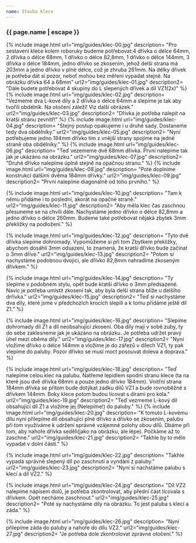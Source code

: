 ```yaml
---
name: Stavba klece
---
```

### {{ page.name | escape }}

{% include image.html 
    url="img/guides/klec-00.jpg" 
    description=
        "Pro sestavení klece kolem roboruky budeme potřebovat:4 dřívka o délce 64mm, 2 dřívka o délce 68mm, 1 dřívko o délce 82,8mm, 1 dřívko o délce 144mm, 3 dřívka o délce 184mm, jedno dřívko se zkosením, jehož delší strana má 203mm a jedno dřívko v plné délce, což je zhruba 261mm. Na délky dřívek je potřeba dát si pozor, neboť mohou bez měření vypadat stejně. Na obrázku dřívka 64 a 68mm"
    url2="img/guides/klec-01.jpg" 
    description2=
        "Dále budete potřebovat 4 skupiny do L slepených dřívek a díl VZ1(2x)" 
 %}
 {% include image.html 
    url="img/guides/klec-02.jpg" 
    description=
        "Vezmeme dva L-kové díly a 2 dřívka o délce 64mm a slepíme je tak aby tvořili obdélník. Na otočení záleží! Viz další obrázek."
    url2="img/guides/klec-03.jpg" 
    description2=
        "Dřívka je potřeba nalepit na kratší stranu zevnitř!" 
 %}
 {% include image.html 
    url="img/guides/klec-04.jpg" 
    description=
        "Stejný postup opakujeme i u druhé sady. Dostaneme tedy dva obdélníky."
    url2="img/guides/klec-05.jpg" 
    description2=
        "Nyní potřebujeme jedno 184mm dřívko tím z vnější strany spojíme na jedné straně oba obdélníky." 
 %}
  {% include image.html 
    url="img/guides/klec-06.jpg" 
    description=
        "Teď vezememe dvě 68mm dřívka. První nalepíme tak jak je ukázáno na obrázku."
    url2="img/guides/klec-07.jpg" 
    description2=
        "Druhé dřívko nalepíme úplně stejně na opačnou stranu." 
 %}
  {% include image.html 
    url="img/guides/klec-08.jpg" 
    description=
        "Poté doplníme konstrukci dalšími dvěma 184mm dřívky."
    url2="img/guides/klec-09.jpg" 
    description2=
    "První nalepíme diagonálně od toho prvního."
 %}

{% include image.html 
    url="img/guides/klec-10.jpg" 
    description=
        "Tam k němu přidáme i to poslední, akorát na opačné straně." 
    url2="img/guides/klec-11.jpg" 
    description2=
        "Aby měla klec čas zaschnou přesuneme se na chvíli dále. Nachystáme jedno dřívko o délce 82,8mm a jedno dřívko o délce 260mm. Budeme také potřebovat nějaká zbytek 3mm překližky na podložení." 
%}

{% include image.html 
    url="img/guides/klec-12.jpg" 
    description=
        "Tyto dvě dřívka slepíme dohromady. Vypomůžeme si při tom Zbytkem překližky, abychom dosáhli 3mm odsazení, to znamená, že kratší dřívko bude začínat o 3mm dříve." 
    url2="img/guides/klec-13.jpg" 
    description2=
        "Potom si nachystáme podobnou dvojici, ale dřívko 82,8mm nahradíme zkoseným dřívkem." 
%}

{% include image.html 
    url="img/guides/klec-14.jpg" 
    description=
        "Ty slepíme v podobném stylu, opět bude kratší dřívko o 3mm předsazené. Navíc je potřeba umístit zkosení tak, aby byla delší strana blíže u delšího drřívka." 
    url2="img/guides/klec-15.jpg" 
    description2=
        "Teď si nachystáme dva díly, které jsme v předchozích krocích slepili a  k tomu přidáme ještě díl Z1." 
%}

{% include image.html 
    url="img/guides/klec-16.jpg" 
    description=
        "Slepíme dohromady díl Z1 a díl neobsahující zkosení. Oba díly mají v sobě zuby, ty do sebe zaklesneme jak je ukázáno na obrázku. Je potřeba udržet pravý úhel mezi oběma díly." 
    url2="img/guides/klec-17.jpg" 
    description2=
        "Nyní vložíme dřívko o délce 144mm a vložíme je do zářezů v dílech VZ1, ty pak vlepíme do paluby. Pozor dřívko se musí moct posouvat doleva a doprava." 
%}

{% include image.html 
    url="img/guides/klec-18.jpg" 
    description=
        "Teď nalepíme celou klec na palubu. Natřeme lepidlem spodní stranu klece (ta na které jsou dvě dřívka 68mm a pouze jedno dřívko 184mm). Vnitřní strana 184mm dřívka se přitom bude dotýkat zadku dílů VZ1 a bude rovnoběžné s dřívkem 144mm. Boky klece potom budou lícovat s dírami pro kola." 
    url2="img/guides/klec-19.jpg" 
    description2=
        "Teď vezmeme L-kový díl obsahující díl Z1 a vložíme jej (Nelepíme!) do paluby." 
%}
{% include image.html 
    url="img/guides/klec-20.jpg" 
    description=
        "K tomuto L-kovému dílu nyní přilepíme díl obsahující plné dřívko a dřívko se zkosením, palubu při tom využíváme k udržení správné vzájemné polohy obou dílů. Dbáme při tom, aby nahoře dřívka seděli(jako na obrázku, ale lépe). Počkáme až to zaschne." 
    url2="img/guides/klec-21.jpg" 
    description2=
        "Takhle by to mělo vypadat v dolní části." 
%}

{% include image.html 
    url="img/guides/klec-22.jpg" 
    description=
        "Takhle vypadá správně slepený díl po zaschnutí a vyndání z  paluby." 
    url2="img/guides/klec-23.jpg" 
    description2=
        "Nyní si nachstáme palubu s klecí a díl VZ2." 
%}

{% include image.html 
    url="img/guides/klec-24.jpg" 
    description=
        "Díl VZ2 nalepíme nápisem dolů, je potřeba zkontrolovat, aby přední část lícovala s dřívkem. Opět necháme zaschnout." 
    url2="img/guides/klec-25.jpg" 
    description2=
        "Poté sy nachystáme díly na obrázku. To jest paluba s klecí a záda." 
%}

{% include image.html 
    url="img/guides/klec-26.jpg" 
    description=
        "Nyní přilepíme záda do paluby a nahoře do dílu VZ2." 
    url2="img/guides/klec-27.jpg" 
    description2=
        "Je potřeba dole zkontrolovat zprávné otočení." 
%}